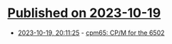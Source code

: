 # [Published on 2023-10-19](index.md)

* [2023-10-19, 20:11:25](https://lobste.rs/s/oljudb/cpm65_cp_m_for_6502) - [cpm65: CP/M for the 6502](https://github.com/davidgiven/cpm65)
